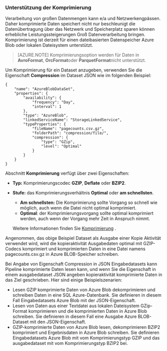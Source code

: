 ### <a name="compression-support"></a>Unterstützung der Komprimierung  
Verarbeitung von großen Datenmengen kann e/a und Netzwerkengpässen. Daher komprimierte Daten speichert nicht nur beschleunigt die Datenübertragung über das Netzwerk und Speicherplatz sparen können erhebliche Leistungssteigerungen Groß Datenverarbeitung bringen. Komprimierung ist derzeit für einen dateibasierten Datenspeicher Azure Blob oder lokalen Dateisystem unterstützt.  

> [AZURE.NOTE] Komprimierungsoption werden für Daten in **AvroFormat**, **OrcFormat**oder **ParquetFormat**nicht unterstützt. 

Um Komprimierung für ein Dataset anzugeben, verwenden Sie die Eigenschaft **Compression** im Dataset JSON wie im folgenden Beispiel:   

    {  
        "name": "AzureBlobDataSet",  
        "properties": {  
            "availability": {  
                "frequency": "Day",  
                "interval": 1  
            },  
            "type": "AzureBlob",  
            "linkedServiceName": "StorageLinkedService",  
            "typeProperties": {  
                "fileName": "pagecounts.csv.gz",  
                "folderPath": "compression/file/",  
                "compression": {  
                    "type": "GZip",  
                    "level": "Optimal"  
                }  
            }  
        }  
    }  
 
Abschnitt **Komprimierung** verfügt über zwei Eigenschaften:  
  
- **Typ:** Komprimierungscodec **GZIP**, **Deflate** oder **BZIP2**.  
- **Stufe:** das Komprimierungsverhältnis **Optimal** oder **am schnellsten**. 
    - **Am schnellsten:** Die Komprimierung sollte Vorgang so schnell wie möglich, auch wenn die Datei nicht optimal komprimiert. 
    - **Optimal**: der Komprimierungsvorgang sollte optimal komprimiert werden, auch wenn der Vorgang mehr Zeit in Anspruch nimmt. 
    
    Weitere Informationen finden Sie [Komprimierung](https://msdn.microsoft.com/library/system.io.compression.compressionlevel.aspx) . 

Angenommen, das obige Beispiel Dataset als Ausgabe einer Kopie Aktivität verwendet wird, wird die kopieraktivität Ausgabedaten optimal mit GZIP-Codecs komprimiert und komprimierten Daten in eine Datei namens pagecounts.csv.gz in Azure BLOB-Speicher schreiben.   

Bei Angabe von Eigenschaft Compression in JSON Eingabedatasets kann Pipeline komprimierte Daten lesen kann, und wenn Sie die Eigenschaft in einem ausgabedataset JSON angeben kopieraktivität komprimierte Daten in das Ziel geschrieben. Hier sind einige Beispielszenarien: 

- Lesen GZIP komprimierte Daten von Azure Blob dekomprimieren und schreiben Daten in eine SQL Azure-Datenbank. Sie definieren in diesem Fall Eingabedatasets Azure Blob mit der JSON-Eigenschaft. 
- Lesen von Daten aus einer Textdatei aus lokalen Dateisystem GZip-Format komprimieren und die komprimierten Daten in Azure Blob schreiben. Sie definieren in diesem Fall eine Ausgabe Azure BLOB-Dataset mit den JSON-Eigenschaft.  
- GZIP-komprimierte Daten von Azure Blob lesen, dekomprimieren BZIP2 komprimiert und Ergebnisdaten in Azure Blob schreiben. Sie definieren Eingabedatasets Azure Blob mit vom Komprimierungstyp GZIP und das ausgabedataset mit vom Komprimierungstyp BZIP2 bei.   
